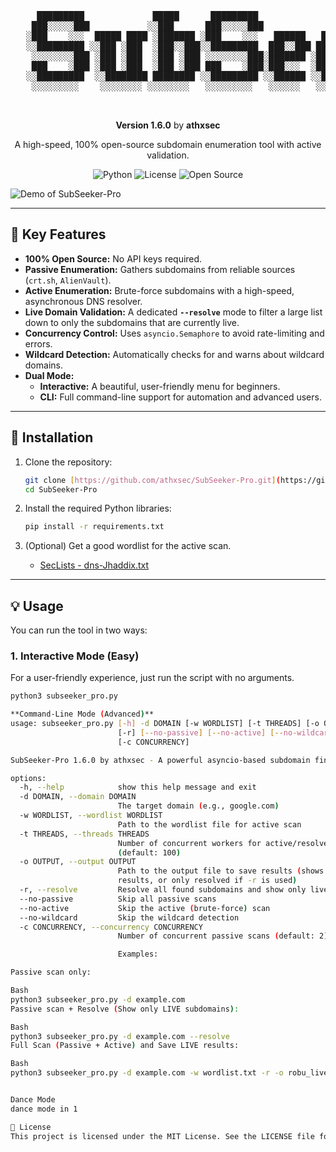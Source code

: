 <p align="center">
  <pre>
     █████████             █████      █████████                    █████                                    ███████████                    
    ███░░░░░███           ░░███      ███░░░░░███                  ░░███                                    ░░███░░░░░███                   
   ░███    ░░░  █████ ████ ░███████ ░███    ░░░   ██████   ██████  ░███ █████  ██████  ████████             ░███    ░███ ████████   ██████ 
   ░░█████████ ░░███ ░███  ░███░░███░░█████████  ███░░███ ███░░███ ░███░░███  ███░░███░░███░░███ ██████████ ░██████████ ░░███░░███ ███░░███
    ░░░░░░░░███ ░███ ░███  ░███ ░███ ░░░░░░░░███░███████ ░███████  ░██████░  ░███████  ░███ ░░░ ░░░░░░░░░░  ░███░░░░░░   ░███ ░░░ ░███ ░███
    ███    ░███ ░███ ░███  ░███ ░███ ███    ░███░███░░░  ░███░░░   ░███░░███ ░███░░░   ░███                 ░███         ░███     ░███ ░███
   ░░█████████  ░░████████ ████████ ░░█████████ ░░██████ ░░██████  ████ █████░░██████  █████                █████        █████    ░░██████ 
    ░░░░░░░░░    ░░░░░░░░ ░░░░░░░░   ░░░░░░░░░   ░░░░░░   ░░░░░░  ░░░░ ░░░░░  ░░░░░░  ░░░░░                ░░░░░        ░░░░░      ░░░░░░  
                                                                                                                                           
                                                                                                                                           
                                                                                                                                           
  </pre>
  <p align="center">
    <b>Version 1.6.0</b> by <b>athxsec</b>
  </p>
  <p align="center">
    A high-speed, 100% open-source subdomain enumeration tool with active validation.
  </p>
</p>

<p align="center">
  <img alt="Python" src="https://img.shields.io/badge/Python-3.7+-blue.svg?style=for-the-badge&logo=python">
  <img alt="License" src="https://img.shields.io/badge/License-MIT-yellow.svg?style=for-the-badge">
  <img alt="Open Source" src="https://img.shields.io/badge/Open%20Source-Yes-brightgreen.svg?style=for-the-badge">
</p>

![Demo of SubSeeker-Pro](./demo.gif)

---

## 🚀 Key Features

* **100% Open Source:** No API keys required.
* **Passive Enumeration:** Gathers subdomains from reliable sources (`crt.sh`, `AlienVault`).
* **Active Enumeration:** Brute-force subdomains with a high-speed, asynchronous DNS resolver.
* **Live Domain Validation:** A dedicated **`--resolve`** mode to filter a large list down to only the subdomains that are currently live.
* **Concurrency Control:** Uses `asyncio.Semaphore` to avoid rate-limiting and errors.
* **Wildcard Detection:** Automatically checks for and warns about wildcard domains.
* **Dual Mode:**
    * **Interactive:** A beautiful, user-friendly menu for beginners.
    * **CLI:** Full command-line support for automation and advanced users.

---

## 🔧 Installation

1.  Clone the repository:
    ```bash
    git clone [https://github.com/athxsec/SubSeeker-Pro.git](https://github.com/athxsec/SubSeeker-Pro.git)
    cd SubSeeker-Pro
    ```

2.  Install the required Python libraries:
    ```bash
    pip install -r requirements.txt
    ```

3.  (Optional) Get a good wordlist for the active scan.
    * [SecLists - dns-Jhaddix.txt](https://github.com/danielmiessler/SecLists/blob/master/Discovery/DNS/dns-Jhaddix.txt)

---

## 💡 Usage

You can run the tool in two ways:

### 1. Interactive Mode (Easy)

For a user-friendly experience, just run the script with no arguments.

```bash
python3 subseeker_pro.py 

**Command-Line Mode (Advanced)**
usage: subseeker_pro.py [-h] -d DOMAIN [-w WORDLIST] [-t THREADS] [-o OUTPUT]
                        [-r] [--no-passive] [--no-active] [--no-wildcard]
                        [-c CONCURRENCY]

SubSeeker-Pro 1.6.0 by athxsec - A powerful asyncio-based subdomain finder.

options:
  -h, --help            show this help message and exit
  -d DOMAIN, --domain DOMAIN
                        The target domain (e.g., google.com)
  -w WORDLIST, --wordlist WORDLIST
                        Path to the wordlist file for active scan
  -t THREADS, --threads THREADS
                        Number of concurrent workers for active/resolve scan
                        (default: 100)
  -o OUTPUT, --output OUTPUT
                        Path to the output file to save results (shows all
                        results, or only resolved if -r is used)
  -r, --resolve         Resolve all found subdomains and show only live ones
  --no-passive          Skip all passive scans
  --no-active           Skip the active (brute-force) scan
  --no-wildcard         Skip the wildcard detection
  -c CONCURRENCY, --concurrency CONCURRENCY
                        Number of concurrent passive scans (default: 2)

                        Examples:

Passive scan only:

Bash
python3 subseeker_pro.py -d example.com
Passive scan + Resolve (Show only LIVE subdomains):

Bash
python3 subseeker_pro.py -d example.com --resolve
Full Scan (Passive + Active) and Save LIVE results:

Bash
python3 subseeker_pro.py -d example.com -w wordlist.txt -r -o robu_live_subs.txt


Dance Mode
dance mode in 1

📄 License
This project is licensed under the MIT License. See the LICENSE file for details.
